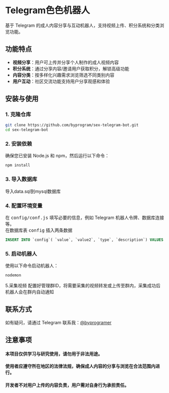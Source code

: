 # Telegram色色机器人

基于 Telegram 的成人内容分享与互动机器人，支持视频上传、积分系统和分类浏览功能。

## 功能特点

- **视频分享**：用户可上传并分享个人制作的成人视频内容
- **积分系统**：通过分享内容/邀请用户获取积分，解锁高级功能
- **内容分类**：按多样化兴趣需求浏览筛选不同类别内容
- **用户互动**：社区交流功能支持用户分享观感和体验

## 安装与使用

### 1. 克隆仓库
```bash
git clone https://github.com/byprogram/sex-telegram-bot.git
cd sex-telegram-bot
```
### 2. 安装依赖
确保您已安装 Node.js 和 npm，然后运行以下命令：

```bash
npm install
```
### 3. 导入数据库
导入data.sql到mysql数据库

### 4. 配置环境变量
在 <kbd>config/conf.js</kbd> 填写必要的信息，例如 Telegram 机器人令牌、数据库连接等。<br>
在数据库表 <kbd>config</kbd> 插入两条数据 
```sql 
INSERT INTO `config`( `value`, `value2`, `type`, `description`) VALUES ('机器人token','机器人用户名','sese_bot_token','任意备注');INSERT INTO `config`( `value`, `type`, `description`) VALUES ('采集群ID','tg_admin_groupid','任意备注');
```

### 5. 启动机器人
使用以下命令启动机器人：

```bash
nodemon
```

5.采集视频
配置好管理群ID，将需要采集的视频转发或上传至群内，采集成功后机器人会在群内自动通知

## 联系方式
如有疑问，请通过 Telegram 联系我：[@byprogramer](https://t.me/byprogramer)

## 注意事项
#### 本项目仅供学习与研究使用，请勿用于非法用途。
#### 使用者应遵守所在地区的法律法规，确保成人内容的分享与浏览在合法范围内进行。
#### 开发者不对用户上传的内容负责，用户需对自身行为承担责任。
